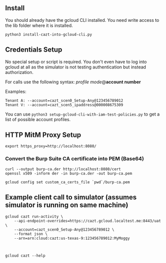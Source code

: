 ## Install

You should already have the gcloud CLI installed. You need write access to the lib folder where it is installed.

`python3 install-cazt-into-gcloud-cli.py`

## Credentials Setup

No special setup or script is required. You don't even have to log into gcloud at all as the simulator is not testing authentication but instead authorization.

For calls use the following syntax:
 _profile mode_@**account number**
 
 Examples:
 
	Tenant A: --account=cazt_scen0_Setup-Any@123456789012
	Tenant V: --account=cazt_scen5_ipaddress@000008675309

You can use `python3 setup-gcloud-cli-with-iam-test-policies.py` to get a list of possible account profiles.


## HTTP MitM Proxy Setup

`export https_proxy=http://localhost:8080/`

### Convert the Burp Suite CA certificate into PEM (Base64)
```
curl --output burp-ca.der http://localhost:8080/cert
openssl x509 -inform der -in burp-ca.der -out burp-ca.pem

gcloud config set custom_ca_certs_file `pwd`/burp-ca.pem
```

## Example client call to simulator (assumes simulator is running on same machine)

```
gcloud cazt run-activity \
    --api-endpoint-overrides=https://cazt.gcloud.localtest.me:8443/uat \
	--account=cazt_scen0_Setup-Any@123456789012 \
	--format json \
	--arn=arn:cloud:cazt:us-texas-9:123456789012:MyMoggy



gcloud cazt --help
```
